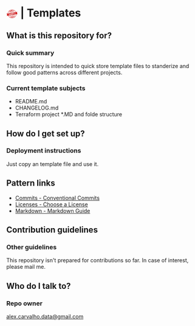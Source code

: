# <img src="img/sample_logo.png" alt="sample project" width="30" style="vertical-align: middle;"> | Templates #


## What is this repository for? ##

### Quick summary

This repository is intended to quick store template files to standerize and follow good patterns across different projects.

### Current template subjects

- README.md
- CHANGELOG.md
- Terraform project *.MD and folde structure

## How do I get set up? ##

### Deployment instructions

Just copy an template file and use it.


## Pattern links
- [Commits - Conventional Commits](https://www.conventionalcommits.org/en/v1.0.0/)
- [Licenses - Choose a License](https://choosealicense.com/)
- [Markdown - Markdown Guide](https://www.markdownguide.org/)


## Contribution guidelines ##

### Other guidelines
This repository isn't prepared for contributions so far. In case of interest, please mail me.


## Who do I talk to? ##

### Repo owner
alex.carvalho.data@gmail.com